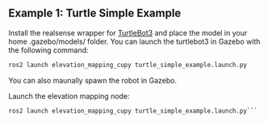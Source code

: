 ## Example 1: Turtle Simple Example
Install the realsense wrapper for [TurtleBot3]([ros2_turtlebot3_waffle_intel_realsense](https://github.com/mlherd/ros2_turtlebot3_waffle_intel_realsense)) and place the model in your home .gazebo/models/ folder.
You can launch the turtlebot3 in Gazebo with the following command:
```bash
ros2 launch elevation_mapping_cupy turtle_simple_example.launch.py
``` 
You can also maunally spawn the robot in Gazebo.


Launch the elevation mapping node:
```bash
ros2 launch elevation_mapping_cupy turtle_simple_example.launch.py```